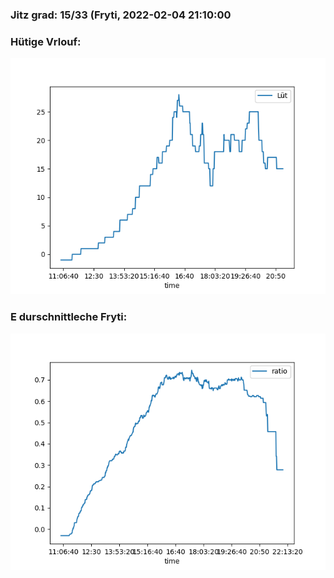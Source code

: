 ### Jitz grad: 15/33 (Fryti, 2022-02-04 21:10:00

### Hütige Vrlouf:
![Graph](Today.png)

### E durschnittleche Fryti:
![Graph](Fryti.png)